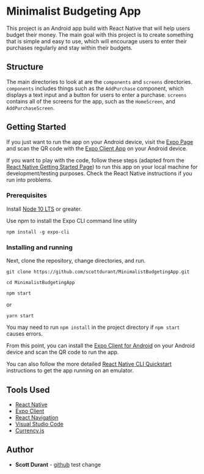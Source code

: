 # Minimalist Budgeting App

This project is an Android app build with React Native that will help users budget their money. The main goal with this project is to create something that is simple and
easy to use, which will encourage users to enter their purchases regularly and stay within their budgets.

## Structure
The main directories to look at are the `components` and `screens` directories. `components` includes things such as the `AddPurchase` component, which displays a text input and a button for users to enter a purchase. `screens` contains all of the screens for the app, such as the `HomeScreen`, and `AddPurchaseScreen`. 

## Getting Started
If you just want to run the app on your Android device, visit the [Expo Page](https://expo.io/@scottd/MinimalistBudgetingApp) and scan the QR code with the [Expo Client App](https://expo.io/tools) on your Android device.

If you want to play with the code, follow these steps (adapted from the [React Native Getting Started Page](https://reactnative.dev/docs/getting-started)) to run this app on your local machine for development/testing purposes. Check the React Native instructions if you run into problems. 


### Prerequisites

Install [Node 10 LTS](https://nodejs.org/en/download/) or greater.

Use npm to install the Expo CLI command line utility

```
npm install -g expo-cli
```



### Installing and running

Next, clone the repository, change directories, and run. 

```
git clone https://github.com/scottdurant/MinimalistBudgetingApp.git
```

```
cd MinimalistBudgetingApp
```

```
npm start
```
or
```
yarn start
```

You may need to run `npm install` in the project directory if `npm start` causes errors. 

From this point, you can install the [Expo Client for Android](https://expo.io/tools#client) on your Android device and scan the QR code to run the app.

You can also follow the more detailed [React Native CLI Quickstart](https://reactnative.dev/docs/getting-started) instructions to get the app running on an emulator. 



## Tools Used

* [React Native](https://reactnative.dev/)
* [Expo Client](https://expo.io/tools)
* [React Navigation](https://reactnavigation.org/)
* [Visual Studio Code](https://code.visualstudio.com/)
* [Currency.js](https://currency.js.org/)

## Author

* **Scott Durant** - [github](https://github.com/scottdurant)
test change